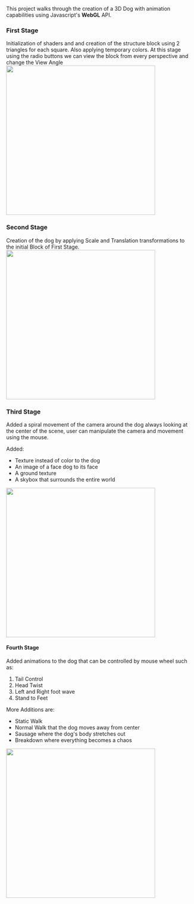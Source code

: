 This project walks through the creation of a 3D Dog with animation capabilities using Javascript's **WebGL** API.

### First Stage
Initialization of shaders and and creation of the structure block using 2 triangles for each square. Also applying temporary colors.
At this stage using the radio buttons we can view the block from every perspective and change the View Angle
<img src=https://github.com/ConSpd/webgl-dog/assets/74179715/d5a616df-fd70-4504-8d9d-18ab51f03574 width=400px>

### Second Stage
Creation of the dog by applying Scale and Translation transformations to the initial Block of First Stage. 
<img src=https://github.com/ConSpd/webgl-dog/assets/74179715/42eda0b5-3163-4992-a10c-8de0221120c1 width=400px>

### Third Stage
Added a spiral movement of the camera around the dog always looking at the center of the scene, user can manipulate the camera and movement using the mouse.

Added:
- Texture instead of color to the dog
- An image of a face dog to its face
- A ground texture
- A skybox that surrounds the entire world
<img src=https://github.com/ConSpd/webgl-dog/assets/74179715/a9b725cb-c6f2-4373-be96-762a2eb4a1af width=400px>

#### Fourth Stage
Added animations to the dog that can be controlled by mouse wheel such as:
1. Tail Control 
2. Head Twist
3. Left and Right foot wave
4. Stand to Feet

More Additions are:
- Static Walk
- Normal Walk that the dog moves away from center
- Sausage where the dog's body stretches out
- Breakdown where everything becomes a chaos
<img src=https://github.com/ConSpd/webgl-dog/assets/74179715/51e82d1b-acbc-4089-9666-e7e5e01517ec width=400px>

